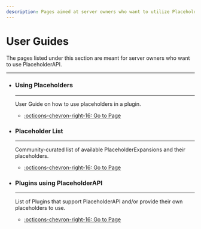 ```yaml
---
description: Pages aimed at server owners who want to utilize PlaceholderAPI.
---
```


# User Guides

The pages listed under this section are meant for server owners who want to use PlaceholderAPI.

----

<div class="grid cards hide-list" markdown>

-   ### Using Placeholders
    
    ----
    
    User Guide on how to use placeholders in a plugin.
    
    - [:octicons-chevron-right-16: Go to Page](using-placeholders.md)

-   ### Placeholder List
    
    ----
    
    Community-curated list of available PlaceholderExpansions and their placeholders.
    
    - [:octicons-chevron-right-16: Go to Page](placeholder-list.md)

-   ### Plugins using PlaceholderAPI
    
    ----
    
    List of Plugins that support PlaceholderAPI and/or provide their own placeholders to use.
    
    - [:octicons-chevron-right-16: Go to Page](plugins-using-placeholderapi.md)

</div>